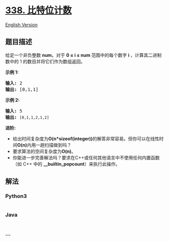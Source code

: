 # [338. 比特位计数](https://leetcode-cn.com/problems/counting-bits)

[English Version](/solution/0300-0399/0338.Counting%20Bits/README_EN.md)

## 题目描述

<!-- 这里写题目描述 -->
<p>给定一个非负整数&nbsp;<strong>num</strong>。对于&nbsp;<strong>0 &le; i &le; num </strong>范围中的每个数字&nbsp;<strong>i&nbsp;</strong>，计算其二进制数中的 1 的数目并将它们作为数组返回。</p>

<p><strong>示例 1:</strong></p>

<pre><strong>输入: </strong>2
<strong>输出: </strong>[0,1,1]</pre>

<p><strong>示例&nbsp;2:</strong></p>

<pre><strong>输入: </strong>5
<strong>输出: </strong><code>[0,1,1,2,1,2]</code></pre>

<p><strong>进阶:</strong></p>

<ul>
	<li>给出时间复杂度为<strong>O(n*sizeof(integer))</strong>的解答非常容易。但你可以在线性时间<strong>O(n)</strong>内用一趟扫描做到吗？</li>
	<li>要求算法的空间复杂度为<strong>O(n)</strong>。</li>
	<li>你能进一步完善解法吗？要求在C++或任何其他语言中不使用任何内置函数（如 C++ 中的&nbsp;<strong>__builtin_popcount</strong>）来执行此操作。</li>
</ul>

## 解法

<!-- 这里可写通用的实现逻辑 -->

<!-- tabs:start -->

### **Python3**

<!-- 这里可写当前语言的特殊实现逻辑 -->

```python

```

### **Java**

<!-- 这里可写当前语言的特殊实现逻辑 -->

```java

```

### **...**

```

```

<!-- tabs:end -->
